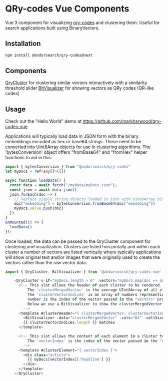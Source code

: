 # QRy-codes Vue Components

Vue 3 component for visualizing [qry-codes](http://qry.codes) and clustering them.
Useful for search applications built using BinaryVectors.

## Installation

```sh
npm install @andorsearch/qry-codes@next
```


## Components
[QryCluster](docs/src/components/QryCluster.md) for clustering similar vectors interactively with a similarity threshold slider
[BitVisualizer](docs/src/components/BitVisualizer.md) for showing vectors as QRy codes (QR-like codes)


## Usage

Check out the "Hello World" demo at https://github.com/markharwood/qry-codes-vue

Applications will typically load data in JSON form with the binary embeddings encoded
as hex or base64 strings. These need to be converted into Uint8Array objects for use
in clustering algorithms. The 'bytesConversion' object offers "fromBase64" and "fromHex"
helper functions to aid in this:


```typescript
import { bytesConversion } from "@andorsearch/qry-codes"
let myDocs = ref<any[]>([])

async function loadData() {
  const data = await fetch("/mydata/myDocs.json");
  const json = await data.json()
  json.forEach(doc => {
    // Replace simple string objects loaded in json with Uint8Array binary vectors
    doc["embedding"] = bytesConversion.fromBase64(doc["embedding"])
    myDocs.value.push(doc)
  })
}
onMounted(() => {
  loadData()
});
```
Once loaded, the data can be passed to the QryCluster component for clustering and visualization.
Clusters are listed horizontally and within each cluster a number of vectors are listed vertically
where typically applications will show original text and/or images that were originally used to 
create the vectors rather than the raw vector data.     


```typescript
import { QryCluster, BitVisualizer } from '@andorsearch/qry-codes-vue'

    <QryCluster v-if="myDocs.length > 0" :vectors="myDocs.map(doc => doc['embedding'])" :minDocsPerCluster="1">
      <!-- This slot allows the header of each cluster to be rendered. 
          The 'clusterMergedVector' is the average UInt8Array of all elements in the cluster.
          The 'clusterVectorIndices' is an array of numbers representing the elements in the cluster where each
          number is the index of the vector passed in the "vectors" property above.
          Below we use a BitVisualizer to show the clusterMergedVector property as a set of pixels or "QRy code".
        -->
      <template #clusterHeader="{ clusterMergedVector, clusterVectorIndices }">
        <BitVisualizer :data="clusterMergedVector" :cols="64" :cellSize="1" />
        {{ clusterVectorIndices.length }} matches
      </template>

      <!-- This slot allows the content of each element in a cluster to be rendered. 
          The 'vectorIndex' is the index of the vector passed in the "vectors" property above.
        -->
      <template #clusterElement="{ vectorIndex }">
        <div class="article">
          {{ myDocs[vectorIndex]['headline'] }}
        </div>
      </template>
    </QryCluster>

```





